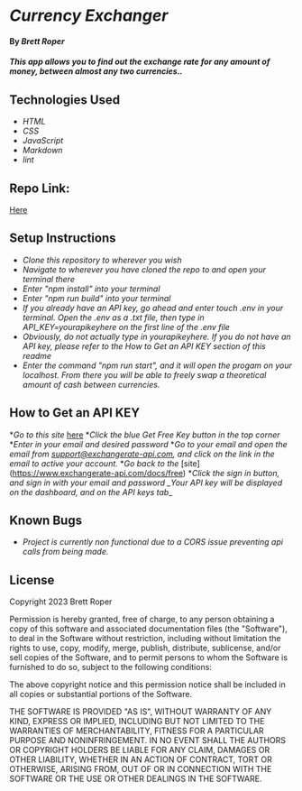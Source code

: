 # _Currency Exchanger_

#### By _**Brett Roper**_

#### _This app allows you to find out the exchange rate for any amount of money, between almost any two currencies.._

## Technologies Used

* _HTML_
* _CSS_
* _JavaScript_
* _Markdown_
* _lint_

## Repo Link:
[Here](https://github.com/Artimedias/cashswap)

## Setup Instructions
* _Clone this repository to wherever you wish_
* _Navigate to wherever you have cloned the repo to and open your terminal there_
* _Enter "npm install" into your terminal_
* _Enter "npm run build" into your terminal_
* _If you already have an API key, go ahead and enter touch .env in your terminal. Open the .env as a .txt file, then type in API_KEY=yourapikeyhere on the first line of the .env file_
* _Obviously, do not actually type in yourapikeyhere. If you do not have an API key, please refer to the How to Get an API KEY section of this readme_
* _Enter the command "npm run start", and it will open the progam on your localhost. From there you will be able to freely swap a theoretical amount of cash between currencies._

## How to Get an API KEY
*_Go to this site_ [here](https://www.exchangerate-api.com/docs/free)
*_Click the blue Get Free Key button in the top corner_
*_Enter in your email and desired password_
*_Go to your email and open the email from support@exchangerate-api.com, and click on the link in the email to active your account._
*_Go back to the_ [site] (https://www.exchangerate-api.com/docs/free)
*_Click the sign in button, and sign in with your email and password_
*_Your API key will be displayed on the dashboard, and on the API keys tab*_

## Known Bugs

* _Project is currently non functional due to a CORS issue preventing api calls from being made._ 

## License

Copyright 2023 Brett Roper

Permission is hereby granted, free of charge, to any person obtaining a copy of this software and associated documentation files (the "Software"), to deal in the Software without restriction, including without limitation the rights to use, copy, modify, merge, publish, distribute, sublicense, and/or sell copies of the Software, and to permit persons to whom the Software is furnished to do so, subject to the following conditions:

The above copyright notice and this permission notice shall be included in all copies or substantial portions of the Software.

THE SOFTWARE IS PROVIDED "AS IS", WITHOUT WARRANTY OF ANY KIND, EXPRESS OR IMPLIED, INCLUDING BUT NOT LIMITED TO THE WARRANTIES OF MERCHANTABILITY, FITNESS FOR A PARTICULAR PURPOSE AND NONINFRINGEMENT. IN NO EVENT SHALL THE AUTHORS OR COPYRIGHT HOLDERS BE LIABLE FOR ANY CLAIM, DAMAGES OR OTHER LIABILITY, WHETHER IN AN ACTION OF CONTRACT, TORT OR OTHERWISE, ARISING FROM, OUT OF OR IN CONNECTION WITH THE SOFTWARE OR THE USE OR OTHER DEALINGS IN THE SOFTWARE.